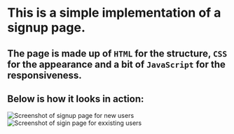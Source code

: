 # This is a simple implementation of a signup page.
## The page is made up of `HTML` for the structure, `CSS` for the appearance and a bit of `JavaScript` for the responsiveness.
## Below is how it looks in action:
![Screenshot of signup page for new users]()
![Screenshot of sigin page for exxisting users]()
